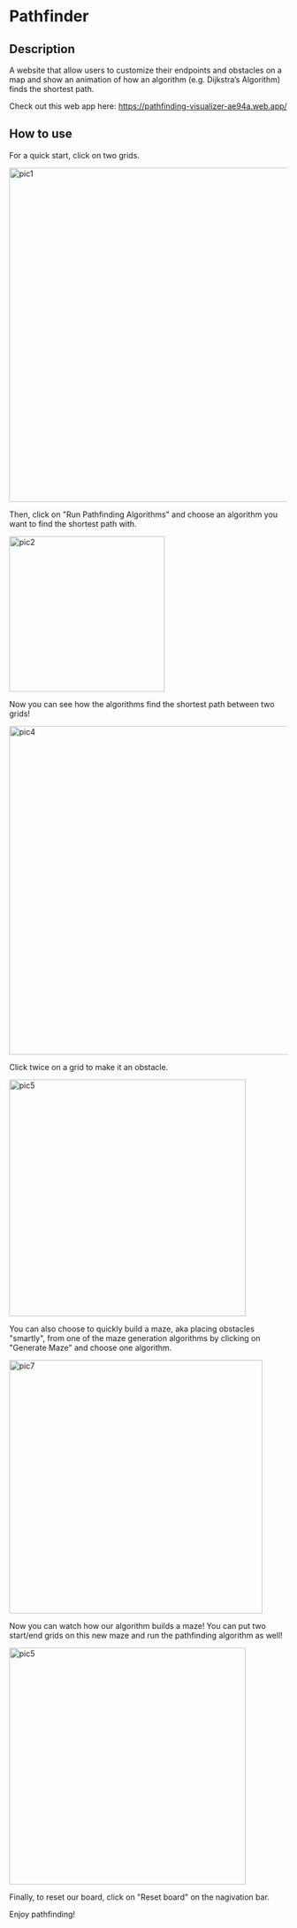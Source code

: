 # Pathfinder

## Description 
A website that allow users to customize their endpoints and obstacles on a map and show an animation of how an algorithm (e.g. Dijkstra’s Algorithm) finds the shortest path. 

Check out this web app here: https://pathfinding-visualizer-ae94a.web.app/

## How to use
For a quick start, click on two grids.

<img width="604" alt="pic1" src="https://user-images.githubusercontent.com/54921286/129467951-52f97426-fb3b-463a-8e29-63078aa212b2.png">

Then, click on "Run Pathfinding Algorithms" and choose an algorithm you want to find the shortest path with. 

<img width="281" alt="pic2" src="https://user-images.githubusercontent.com/54921286/129467968-12fa1031-feef-46d6-bf6c-779b8975d051.png">

Now you can see how the algorithms find the shortest path between two grids!

<img width="594" alt="pic4" src="https://user-images.githubusercontent.com/54921286/129467973-04efd889-ca3a-47e8-ab4b-ea79ae0c29c7.png">


Click twice on a grid to make it an obstacle.

<img width="428" alt="pic5" src="https://user-images.githubusercontent.com/54921286/129467976-2162d337-6157-47fc-bbfa-b7f22067ca0e.png">

You can also choose to quickly build a maze, aka placing obstacles "smartly", from one of the maze generation algorithms by clicking on "Generate Maze" and choose one algorithm.

<img width="458" alt="pic7" src="https://user-images.githubusercontent.com/54921286/129467986-59d2fe5c-798b-46fc-bfd4-4014c7339986.png">

Now you can watch how our algorithm builds a maze! You can put two start/end grids on this new maze and run the pathfinding algorithm as well!

<img width="428" alt="pic5" src="https://user-images.githubusercontent.com/54921286/129467994-7954252d-d5a8-4280-acf0-888a4dba2254.png">

Finally, to reset our board, click on "Reset board" on the nagivation bar.

Enjoy pathfinding!


